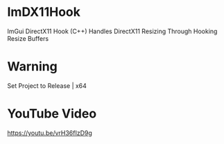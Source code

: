 # ImDX11Hook
ImGui DirectX11 Hook (C++)
Handles DirectX11 Resizing Through Hooking Resize Buffers

# Warning
Set Project to Release | x64

# YouTube Video
https://youtu.be/vrH36fIzD9g
